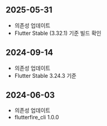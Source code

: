 ## 2025-05-31
- 의존성 업데이트
- Flutter Stable (3.32.1) 기준 빌드 확인 

## 2024-09-14
- 의존성 업데이트
- Flutter Stable 3.24.3 기준

## 2024-06-03
- 의존성 업데이트
- flutterfire_cli 1.0.0